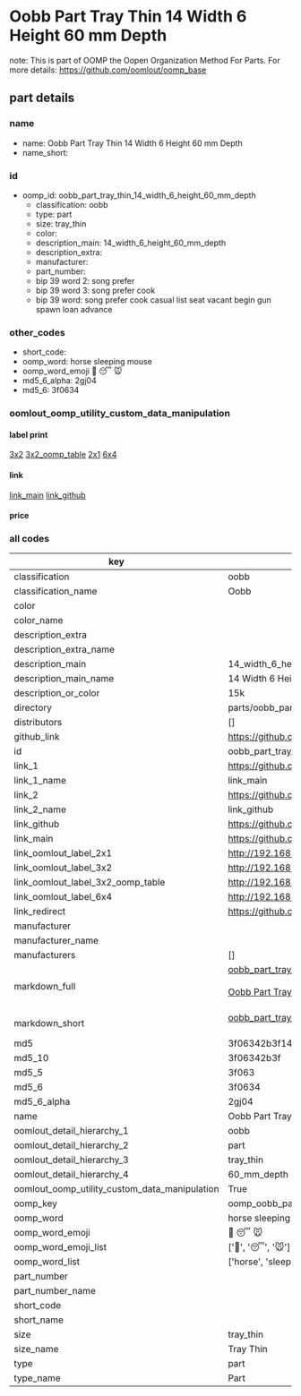 # Oobb Part Tray Thin 14 Width 6 Height 60 mm Depth  

note: This is part of OOMP the Oopen Organization Method For Parts. For more details: https://github.com/oomlout/oomp_base

##  part details
  







### name
* name: Oobb Part Tray Thin 14 Width 6 Height 60 mm Depth
* name_short: 
### id
* oomp_id: oobb_part_tray_thin_14_width_6_height_60_mm_depth
  * classification: oobb
  * type: part
  * size: tray_thin
  * color: 
  * description_main: 14_width_6_height_60_mm_depth
  * description_extra: 
  * manufacturer: 
  * part_number: 
  * bip 39 word 2: song prefer
  * bip 39 word 3: song prefer cook
  * bip 39 word: song prefer cook casual list seat vacant begin gun spawn loan advance

### other_codes
* short_code: 
* oomp_word: horse sleeping mouse
* oomp_word_emoji :horse: :sleeping: :mouse:
* md5_6_alpha: 2gj04
* md5_6: 3f0634






### oomlout_oomp_utility_custom_data_manipulation
#### label print
[3x2](http://192.168.1.245:1112/?label=oomp%202gj04)
[3x2_oomp_table](http://192.168.1.108:1112/?label=oomp%202gj04)
[2x1](http://192.168.1.242:1112/?label=oomp%202gj04)
[6x4](http://192.168.1.55:1112/?label=oomp%202gj04)    

#### link

[link_main](https://github.com/oomlout/oomlout_oomp_version_1_messy/tree/main/parts/oobb_part_tray_thin_14_width_6_height_60_mm_depth) [link_github](https://github.com/oomlout/oomlout_oomp_version_1_messy/tree/main/parts/oobb_part_tray_thin_14_width_6_height_60_mm_depth)                             

#### price







### all codes 
| key | value |  
| --- | --- |  
| classification | oobb |  
| classification_name | Oobb |  
| color |  |  
| color_name |  |  
| description_extra |  |  
| description_extra_name |  |  
| description_main | 14_width_6_height_60_mm_depth |  
| description_main_name | 14 Width 6 Height 60 mm Depth |  
| description_or_color | 15k |  
| directory | parts/oobb_part_tray_thin_14_width_6_height_60_mm_depth |  
| distributors | [] |  
| github_link | https://github.com/oomlout/oomlout_oomp_part_src/tree/main/parts/oobb_part_tray_thin_14_width_6_height_60_mm_depth |  
| id | oobb_part_tray_thin_14_width_6_height_60_mm_depth |  
| link_1 | https://github.com/oomlout/oomlout_oomp_version_1_messy/tree/main/parts/oobb_part_tray_thin_14_width_6_height_60_mm_depth |  
| link_1_name | link_main |  
| link_2 | https://github.com/oomlout/oomlout_oomp_version_1_messy/tree/main/parts/oobb_part_tray_thin_14_width_6_height_60_mm_depth |  
| link_2_name | link_github |  
| link_github | https://github.com/oomlout/oomlout_oomp_version_1_messy/tree/main/parts/oobb_part_tray_thin_14_width_6_height_60_mm_depth |  
| link_main | https://github.com/oomlout/oomlout_oomp_version_1_messy/tree/main/parts/oobb_part_tray_thin_14_width_6_height_60_mm_depth |  
| link_oomlout_label_2x1 | http://192.168.1.242:1112/?label=oomp%202gj04 |  
| link_oomlout_label_3x2 | http://192.168.1.245:1112/?label=oomp%202gj04 |  
| link_oomlout_label_3x2_oomp_table | http://192.168.1.108:1112/?label=oomp%202gj04 |  
| link_oomlout_label_6x4 | http://192.168.1.55:1112/?label=oomp%202gj04 |  
| link_redirect | https://github.com/oomlout/oomlout_oomp_version_1_messy/tree/main/parts/oobb_part_tray_thin_14_width_6_height_60_mm_depth |  
| manufacturer |  |  
| manufacturer_name |  |  
| manufacturers | [] |  
| markdown_full | [oobb_part_tray_thin_14_width_6_height_60_mm_depth](none)<br>[](none)<br>[Oobb Part Tray Thin 14 Width 6 Height 60 Mm Depth](none)<br><br> |  
| markdown_short | [oobb_part_tray_thin_14_width_6_height_60_mm_depth](none)<br><br> |  
| md5 | 3f06342b3f145e0f0941323a5f6a7679 |  
| md5_10 | 3f06342b3f |  
| md5_5 | 3f063 |  
| md5_6 | 3f0634 |  
| md5_6_alpha | 2gj04 |  
| name | Oobb Part Tray Thin 14 Width 6 Height 60 mm Depth |  
| oomlout_detail_hierarchy_1 | oobb |  
| oomlout_detail_hierarchy_2 | part |  
| oomlout_detail_hierarchy_3 | tray_thin |  
| oomlout_detail_hierarchy_4 | 60_mm_depth |  
| oomlout_oomp_utility_custom_data_manipulation | True |  
| oomp_key | oomp_oobb_part_tray_thin_14_width_6_height_60_mm_depth |  
| oomp_word | horse sleeping mouse |  
| oomp_word_emoji | :horse: :sleeping: :mouse: |  
| oomp_word_emoji_list | [':horse:', ':sleeping:', ':mouse:'] |  
| oomp_word_list | ['horse', 'sleeping', 'mouse'] |  
| part_number |  |  
| part_number_name |  |  
| short_code |  |  
| short_name |  |  
| size | tray_thin |  
| size_name | Tray Thin |  
| type | part |  
| type_name | Part |  
